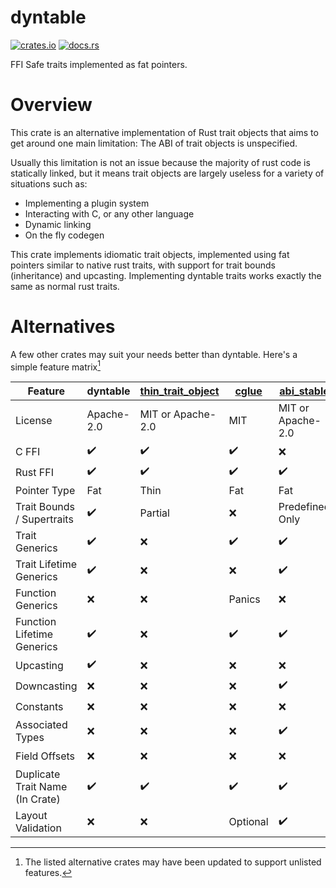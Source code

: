 # dyntable
[![crates.io](https://img.shields.io/crates/v/dyntable?style=for-the-badge&logo=rust)](https://crates.io/crates/dyntable)
[![docs.rs](https://img.shields.io/badge/docs.rs-66c2a5?style=for-the-badge&labelColor=555555&logo=docs.rs)](https://docs.rs/crate/dyntable/latest)

FFI Safe traits implemented as fat pointers.

# Overview
This crate is an alternative implementation of Rust trait objects that
aims to get around one main limitation: The ABI of trait objects is
unspecified.

Usually this limitation is not an issue because the majority of rust code
is statically linked, but it means trait objects are largely useless for
a variety of situations such as:
- Implementing a plugin system
- Interacting with C, or any other language
- Dynamic linking
- On the fly codegen

This crate implements idiomatic trait objects, implemented using fat pointers
similar to native rust traits, with support for trait bounds (inheritance) and
upcasting. Implementing dyntable traits works exactly the same as normal rust traits.

# Alternatives
A few other crates may suit your needs better than dyntable.
Here's a simple feature matrix[^alternative-updates]

| Feature                         | dyntable           | [thin_trait_object]   | [cglue]            | [abi_stable]      | [vtable]           |
|---------------------------------|--------------------|-----------------------|--------------------|-------------------|--------------------|
| License                         | Apache-2.0         | MIT or Apache-2.0     | MIT                | MIT or Apache-2.0 | GPLv3              |
| C FFI                           | :heavy_check_mark: | :heavy_check_mark:    | :heavy_check_mark: | :x:               | :heavy_check_mark: |
| Rust FFI                        | :heavy_check_mark: | :heavy_check_mark:    | :heavy_check_mark: | :heavy_check_mark:| :heavy_check_mark: |
| Pointer Type                    | Fat                | Thin                  | Fat                | Fat               | Fat                |
| Trait Bounds / Supertraits      | :heavy_check_mark: | Partial               | :x:                | Predefined Only   | :x:                |
| Trait Generics                  | :heavy_check_mark: | :x:                   | :heavy_check_mark: | :heavy_check_mark:| :x:                |
| Trait Lifetime Generics         | :heavy_check_mark: | :x:                   | :x:                | :heavy_check_mark:| :x:                |
| Function Generics               | :x:                | :x:                   | Panics             | :x:               | :x:                |
| Function Lifetime Generics      | :heavy_check_mark: | :x:                   | :heavy_check_mark: | :heavy_check_mark:| :x:                |
| Upcasting                       | :heavy_check_mark: | :x:                   | :x:                | :x:               | :x:                |
| Downcasting                     | :x:                | :x:                   | :x:                | :heavy_check_mark:| :heavy_check_mark: |
| Constants                       | :x:                | :x:                   | :x:                | :x:               | :heavy_check_mark: |
| Associated Types                | :x:                | :x:                   | :x:                | :heavy_check_mark:| :x:                |
| Field Offsets                   | :x:                | :x:                   | :x:                | :x:               | :heavy_check_mark: |
| Duplicate Trait Name (In Crate) | :heavy_check_mark: | :heavy_check_mark:    | :heavy_check_mark: | :heavy_check_mark:| :x:                |
| Layout Validation               | :x:                | :x:                   | Optional           | :heavy_check_mark:| :x:                |

[thin_trait_object]: https://crates.io/crates/thin_trait_object
[cglue]: https://crates.io/crates/cglue
[abi_stable]: https://crates.io/crates/abi_stable
[vtable]: https://crates.io/crates/vtable

[^alternative-updates]: The listed alternative crates may have been updated to support unlisted features.
